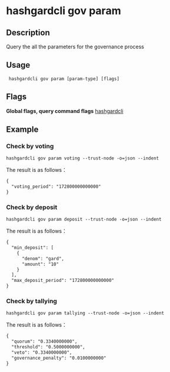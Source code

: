 # hashgardcli gov param

## Description

Query the all the parameters for the governance process

## Usage

```shell
 hashgardcli gov param [param-type] [flags]
```
## Flags

**Global flags, query command flags** [hashgardcli](../README.md)


## Example

### Check by voting

```shell
hashgardcli gov param voting --trust-node -o=json --indent
```

The result is as follows：

```txt
{
  "voting_period": "172800000000000"
}
```

### Check by deposit

```shell
hashgardcli gov param deposit --trust-node -o=json --indent
```

The result is as follows：

```txt
{
  "min_deposit": [
    {
      "denom": "gard",
      "amount": "10"
    }
  ],
  "max_deposit_period": "172800000000000"
}
```


### Check by tallying
```shell
hashgardcli gov param tallying --trust-node -o=json --indent
```

The result is as follows：
```txt
{
  "quorum": "0.3340000000",
  "threshold": "0.5000000000",
  "veto": "0.3340000000",
  "governance_penalty": "0.0100000000"
}
```
